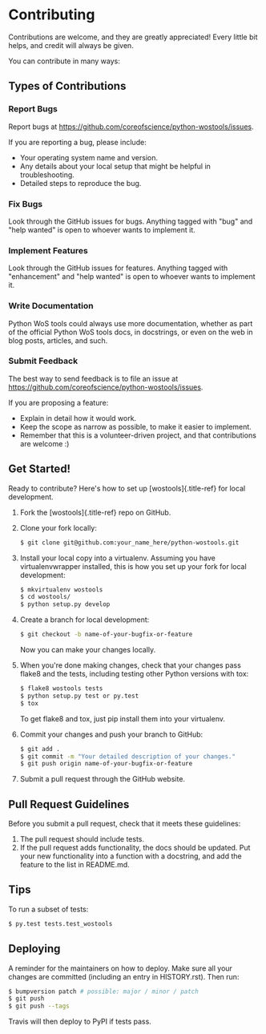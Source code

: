 # Contributing

Contributions are welcome, and they are greatly appreciated! Every
little bit helps, and credit will always be given.

You can contribute in many ways:

## Types of Contributions

### Report Bugs

Report bugs at
<https://github.com/coreofscience/python-wostools/issues>.

If you are reporting a bug, please include:

-   Your operating system name and version.
-   Any details about your local setup that might be helpful in
    troubleshooting.
-   Detailed steps to reproduce the bug.

### Fix Bugs

Look through the GitHub issues for bugs. Anything tagged with \"bug\"
and \"help wanted\" is open to whoever wants to implement it.

### Implement Features

Look through the GitHub issues for features. Anything tagged with
\"enhancement\" and \"help wanted\" is open to whoever wants to
implement it.

### Write Documentation

Python WoS tools could always use more documentation, whether as part of
the official Python WoS tools docs, in docstrings, or even on the web in
blog posts, articles, and such.

### Submit Feedback

The best way to send feedback is to file an issue at
<https://github.com/coreofscience/python-wostools/issues>.

If you are proposing a feature:

-   Explain in detail how it would work.
-   Keep the scope as narrow as possible, to make it easier to
    implement.
-   Remember that this is a volunteer-driven project, and that
    contributions are welcome :)

## Get Started!

Ready to contribute? Here\'s how to set up [wostools]{.title-ref} for
local development.

1.  Fork the [wostools]{.title-ref} repo on GitHub.

2.  Clone your fork locally:

    ```bash
    $ git clone git@github.com:your_name_here/python-wostools.git
    ```

3.  Install your local copy into a virtualenv. Assuming you have
    virtualenvwrapper installed, this is how you set up your fork for
    local development:

    ```bash
    $ mkvirtualenv wostools
    $ cd wostools/
    $ python setup.py develop
    ```

4.  Create a branch for local development:

    ```bash
    $ git checkout -b name-of-your-bugfix-or-feature
    ```

    Now you can make your changes locally.

5.  When you\'re done making changes, check that your changes pass
    flake8 and the tests, including testing other Python versions with
    tox:

    ```bash
    $ flake8 wostools tests
    $ python setup.py test or py.test
    $ tox
    ```

    To get flake8 and tox, just pip install them into your virtualenv.

6.  Commit your changes and push your branch to GitHub:

    ```bash
    $ git add .
    $ git commit -m "Your detailed description of your changes."
    $ git push origin name-of-your-bugfix-or-feature
    ```

7.  Submit a pull request through the GitHub website.

## Pull Request Guidelines

Before you submit a pull request, check that it meets these guidelines:

1.  The pull request should include tests.
2.  If the pull request adds functionality, the docs should be updated.
    Put your new functionality into a function with a docstring, and add
    the feature to the list in README.md.

## Tips

To run a subset of tests:

```bash
$ py.test tests.test_wostools
```

## Deploying

A reminder for the maintainers on how to deploy. Make sure all your
changes are committed (including an entry in HISTORY.rst). Then run:

```bash
$ bumpversion patch # possible: major / minor / patch
$ git push
$ git push --tags
```

Travis will then deploy to PyPI if tests pass.
